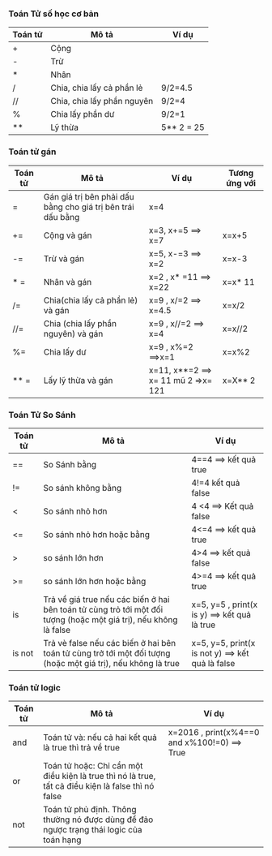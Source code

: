 ### Toán Tử số học cơ bản

|Toán tử|Mô tả| Ví dụ|
|--|--|--|
| + | Cộng |
| - | Trừ|
| * | Nhân|
| / | Chia, chia lấy cả phần lẻ |9/2=4.5|
| //| Chia, chia lấy phần nguyên |9/2=4|
|% | Chia lấy phần dư | 9/2=1|
| ** | Lỹ thừa | 5** 2 = 25|


### Toán tử gán

|Toán tử|Mô tả| Ví dụ|Tương ứng với|
|--|--|--|--|
| =| Gán giá trị bên phải dấu bằng cho giá trị bên trái dấu bằng| x=4|
|+=| Cộng và gán| x=3, x+=5 ==> x=7| x=x+5|
|-=| Trừ và gán| x=5, x-=3 ==> x=2| x=x-3|
|* =| Nhân và gán| x=2 , x* =11 ==> x=22 | x=x* 11|
| /=| Chia(chia lấy cả phần lẻ) và gán| x=9 , x/=2 ==> x=4.5| x=x/2|
|//=| Chia (chia lấy phần nguyên) và gán| x=9 , x//=2 ==> x=4| x=x//2|
|%=| Chia lấy dư| x=9 , x%=2 ==>x=1| x=x%2|
| ** =| Lấy lỹ thừa và gán| x=11, x**=2 ==> x= 11 mũ 2 =>x= 121|x=X** 2|

### Toán Tử So Sánh

|Toán tử|Mô tả| Ví dụ|
|--|--|--|
|==| So Sánh bằng| 4==4 ==> kết quả true|
|!=| So sánh không bằng| 4!=4 kết quả false|
|<| So sánh nhỏ hơn | 4 <4 ==> Kết quả false|
|<=| So sánh nhỏ hơn hoặc bằng| 4<=4 ==> kết quả true|
|>| so sánh lớn hơn | 4>4 ==> kết quả false|
|>=| so sánh lớn hơn hoặc bằng | 4>=4 ==> kết quả true|
| is| Trả về giá true nếu các biến ở hai bên toán tử cùng trỏ tới một đối tượng (hoặc một giá trị), nếu không là false| x=5, y=5 , print(x is y) ==> kết quả là true|
|is not| Trả vè false nếu các biến ở hai bên toán tử cùng trở tới một đối tượng (hoặc một giá trị), nếu không là true| x=5, y=5, print(x is not y) ==> kết quả là false|

### Toán tử logic

|Toán tử|Mô tả| Ví dụ|
|--|--|--|
| and| Toán tử và: nếu cả hai kết quả là true thì trả về true | x=2016 , print(x%4==0 and x%100!=0) ==> True|
| or | Toán tử hoặc: Chỉ cần một điều kiện là true thì nó là true, tất cả điều kiện là false thì nó false| 
| not| Toán tử phủ định. Thông thường nó được dùng để đảo ngược trạng thái logic của toán hạng





